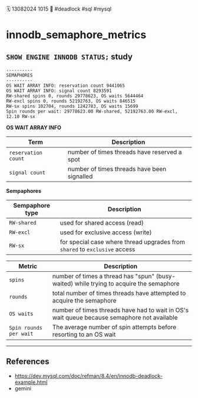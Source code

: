 🗓️ 13082024 1015
📎 #deadlock #sql #mysql

# innodb_semaphore_metrics

## `SHOW ENGINE INNODB STATUS;` study
```
----------
SEMAPHORES
----------
OS WAIT ARRAY INFO: reservation count 9441065
OS WAIT ARRAY INFO: signal count 8293591
RW-shared spins 0, rounds 29778623, OS waits 5644464
RW-excl spins 0, rounds 52192763, OS waits 846515
RW-sx spins 102704, rounds 1242783, OS waits 15699
Spin rounds per wait: 29778623.00 RW-shared, 52192763.00 RW-excl, 12.10 RW-sx
```

**OS WAIT ARRAY INFO**

| Term                 | Description                                  |
| -------------------- | -------------------------------------------- |
| `reservation  count` | number of times threads have reserved a spot |
| `signal count`       | number of times threads have been signalled  |

**Sempaphores**

| Sempaphore type | Description                                                                |
| --------------- | -------------------------------------------------------------------------- |
| `RW-shared`     | used for shared access (read)                                              |
| `RW-excl`       | used for exclusive access (write)                                          |
| `RW-sx`         | for special case where thread upgrades from `shared` to `exclusive` access |

| Metric                 | Description                                                                                 |
| ---------------------- | ------------------------------------------------------------------------------------------- |
| `spins`                | number of times a thread has "spun" (busy-waited) while trying to acquire the semaphore     |
| `rounds`               | total number of times threads have attempted to acquire the semaphore                       |
| `OS waits`             | number of times threads have had to wait in OS's wait queue because semaphore not available |
| `Spin rounds per wait` | The average number of spin attempts before resorting to an OS wait                          |

---

## References
- https://dev.mysql.com/doc/refman/8.4/en/innodb-deadlock-example.html
- gemini